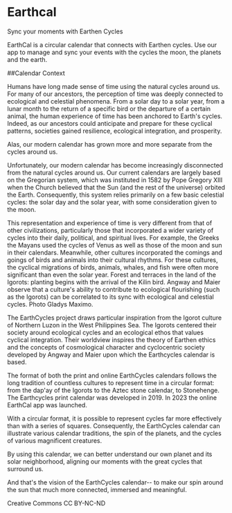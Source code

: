 # Earthcal
Sync your moments with Earthen Cycles

EarthCal is a circular calendar that connects with Earthen cycles. Use our app to manage and sync your events with the cycles the moon, the planets and the earth.

##Calendar Context

Humans have long made sense of time using the natural cycles around us. For many of our ancestors, the perception of time was deeply connected to ecological and celestial phenomena. From a solar day to a solar year, from a lunar month to the return of a specific bird or the departure of a certain animal, the human experience of time has been anchored to Earth's cycles. Indeed, as our ancestors could anticipate and prepare for these cyclical patterns, societies gained resilience, ecological integration, and prosperity.

Alas, our modern calendar has grown more and more separate from the cycles around us.  

Unfortunately, our modern calendar has become increasingly disconnected from the natural cycles around us. Our current calendars are largely based on the Gregorian system, which was instituted in 1582 by Pope Gregory XIII when the Church believed that the Sun (and the rest of the universe) orbited the Earth. Consequently, this system relies primarily on a few basic celestial cycles: the solar day and the solar year, with some consideration given to the moon.

This representation and experience of time is very different from that of other civilizations, particularly those that incorporated a wider variety of cycles into their daily, political, and spiritual lives. For example, the Greeks the Mayans used the cycles of Venus as well as those of the moon and sun in their calendars. Meanwhile, other cultures incorporated the comings and goings of birds and animals into their cultural rhythms. For these cultures, the cyclical migrations of birds, animals, whales, and fish were often more significant than even the solar year.
Forest and terraces in the land of the Igorots: planting begins with the arrival of the Kilin bird.  Angway and Maier observe that a culture's ability to contribute to ecological flourishing (such as the Igorots) can be correlated to its sync with ecological and celestial cycles. Photo Gladys Maximo.  

The EarthCycles project draws particular inspiration from the Igorot culture of Northern Luzon in the West Philippines Sea. The Igorots centered their society around ecological cycles and an ecological ethos that values cyclical integration. Their worldview inspires the theory of Earthen ethics and the concepts of cosmological character and cyclocentric society developed by Angway and Maier upon which the Earthcycles calendar is based.  

The format of both the print and online EarthCycles calendars follows the long tradition of countless cultures to represent time in a circular format:  from the dap'ay of the Igorots to the Aztec stone calendar, to Stonehenge.
The Earthcycles print calendar was developed in 2019.  In 2023 the online EarthCal app was launched. 

With a circular format, it is possible to represent cycles far more effectively than with a series of squares. Consequently, the EarthCycles calendar can illustrate various calendar traditions, the spin of the planets, and the cycles of various magnificent creatures.

By using this calendar, we can better understand our own planet and its solar neighborhood, aligning our moments with the great cycles that surround us. 

And that's the vision of the EarthCycles calendar-- to make our spin around the sun that much more connected, immersed and meaningful.  


Creative Commons CC BY-NC-ND

